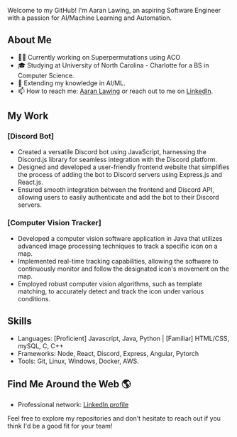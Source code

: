 Welcome to my GitHub! I'm Aaran Lawing, an aspiring Software Engineer with a passion for AI/Machine Learning and Automation.

## About Me

- 👨‍💻 Currently working on Superpermutations using ACO
- 🎓 Studying at University of North Carolina - Charlotte for a BS in Computer Science.
- 🌱 Extending my knowledge in AI/ML.
- 📫 How to reach me: [Aaran Lawing](mailto:lawingaaran@gmail.com) or reach out to me on [LinkedIn](https://www.linkedin.com/in/aaran-lawing-5971a625a/).


## My Work

### [Discord Bot]
- Created a versatile Discord bot using JavaScript, harnessing the Discord.js library for seamless integration
with the Discord platform.
- Designed and developed a user-friendly frontend website that simplifies the process of adding the bot to
Discord servers using Express.js and React.js.
- Ensured smooth integration between the frontend and Discord API, allowing users to easily authenticate
and add the bot to their Discord servers.


### [Computer Vision Tracker]
- Developed a computer vision software application in Java that utilizes advanced image processing
techniques to track a specific icon on a map.
- Implemented real-time tracking capabilities, allowing the software to continuously monitor and follow
the designated icon's movement on the map.
- Employed robust computer vision algorithms, such as template matching, to accurately detect and track
the icon under various conditions.

## Skills
- Languages: [Proficient] Javascript, Java, Python | [Familiar] HTML/CSS, mySQL, C, C++
- Frameworks: Node, React, Discord, Express, Angular, Pytorch
- Tools: Git, Linux, Windows, Docker, AWS.

## Find Me Around the Web 🌎

- Professional network: [LinkedIn profile](https://www.linkedin.com/in/aaran-lawing-5971a625a/)

Feel free to explore my repositories and don't hesitate to reach out if you think I'd be a good fit for your team!

